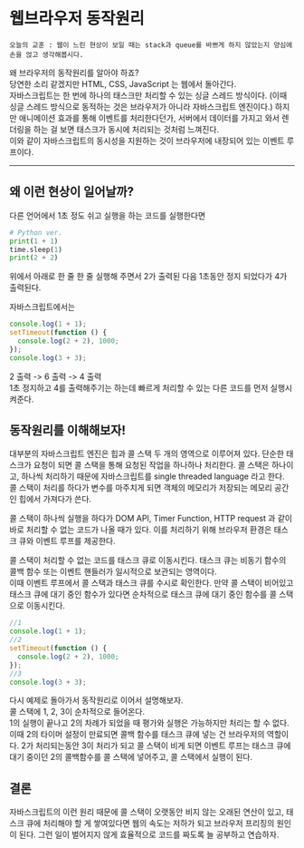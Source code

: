 # 웹브라우저 동작원리

```
오늘의 교훈 : 웹이 느린 현상이 보일 때는 stack과 queue를 바쁘게 하지 않았는지 양심에 손을 얹고 생각해봅시다.
```

왜 브라우저의 동작원리를 알아야 하죠?  
당연한 소리 같겠지만 HTML, CSS, JavaScript 는 웹에서 돌아간다.  
자바스크립트는 한 번에 하나의 태스크만 처리할 수 있는 싱글 스레드 방식이다. (이때 싱글 스레드 방식으로 동적하는 것은 브라우저가 아니라 자바스크립트 엔진이다.) 하지만 애니메이션 효과를 통해 이벤트를 처리한다던가, 서버에서 데이터를 가지고 와서 렌더링을 하는 걸 보면 태스크가 동시에 처리되는 것처럼 느껴진다.  
이와 같이 자바스크립트의 동시성을 지원하는 것이 브라우저에 내장되어 있는 이벤트 루프이다.

---

## 왜 이런 현상이 일어날까?

다른 언어에서 1초 정도 쉬고 실행을 하는 코드를 실행한다면

```python
# Python ver.
print(1 + 1)
time.sleep(1)
print(2 + 2)
```

위에서 아래로 한 줄 한 줄 실행해 주면서 2가 출력된 다음 1초동안 정지 되었다가 4가 출력된다.

자바스크립트에서는

```js
console.log(1 + 1);
setTimeout(function () {
  console.log(2 + 2), 1000;
});
console.log(3 + 3);
```

2 출력 -> 6 출력 -> 4 출력  
1초 정지하고 4를 출력해주기는 하는데 빠르게 처리할 수 있는 다른 코드를 먼저 실행시켜준다.

## 동작원리를 이해해보자!

대부분의 자바스크립트 엔진은 힙과 콜 스택 두 개의 영역으로 이루어져 있다. 단순한 태스크가 요청이 되면 콜 스택을 통해 요청된 작업을 하나하나 처리한다. 콜 스택은 하나이고, 하나씩 처리하기 때문에 자바스크립트를 single threaded language 라고 한다.  
콜 스택이 처리를 하다가 변수를 마주치게 되면 객체의 메모리가 저장되는 메모리 공간인 힙에서 가져다가 쓴다.

콜 스택이 하나씩 실행을 하다가 DOM API, Timer Function, HTTP request 과 같이 바로 처리할 수 없는 코드가 나올 때가 있다. 이를 처리하기 위해 브라우저 환경은 태스크 큐와 이벤트 루프를 제공한다.

콜 스택이 처리할 수 없는 코드를 태스크 큐로 이동시킨다. 태스크 큐는 비동기 함수의 콜백 함수 또는 이벤트 핸들러가 일시적으로 보관되는 영역이다.  
이때 이벤트 루프에서 콜 스택과 태스크 큐를 수시로 확인한다. 만약 콜 스택이 비어있고 태스크 큐에 대기 중인 함수가 있다면 순차적으로 태스크 큐에 대기 중인 함수를 콜 스택으로 이동시킨다.

```js
//1
console.log(1 + 1);
//2
setTimeout(function () {
  console.log(2 + 2), 1000;
});
//3
console.log(3 + 3);
```

다시 예제로 돌아가서 동작원리로 이어서 설명해보자.  
콜 스택에 1, 2, 3이 순차적으로 들어온다.  
1의 실행이 끝나고 2의 차례가 되었을 때 평가와 실행은 가능하지만 처리는 할 수 없다. 이때 2의 타이머 설정이 만료되면 콜백 함수를 태스크 큐에 넣는 건 브라우저의 역할이다. 2가 처리되는동안 3이 처리가 되고 콜 스택이 비게 되면 이벤트 루프는 태스크 큐에 대기 중이던 2의 콜백함수를 콜 스택에 넣어주고, 콜 스택에서 실행이 된다.

## 결론

자바스크립트의 이런 원리 때문에 콜 스택이 오랫동안 비지 않는 오래된 연산이 있고,
태스크 큐에 처리해야 할 게 쌓여있다면 웹의 속도는 저하가 되고 브라우저 프리징의 원인이 된다. 그런 일이 벌어지지 않게 효율적으로 코드를 짜도록 늘 공부하고 연습하자.
